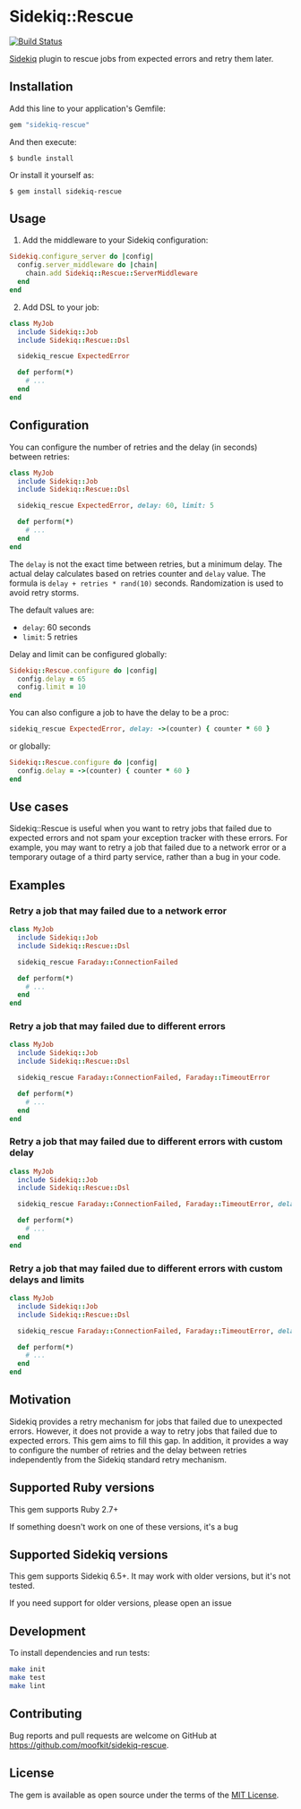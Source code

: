 # Sidekiq::Rescue

[![Build Status](https://github.com/moofkit/sidekiq-rescue/actions/workflows/main.yml/badge.svg?branch=main)](https://github.com/moofkit/sidekiq-rescue/actions/workflows/main.yml)

[Sidekiq](https://github.com/sidekiq/sidekiq) plugin to rescue jobs from expected errors and retry them later.

## Installation

Add this line to your application's Gemfile:

```ruby
gem "sidekiq-rescue"
```

And then execute:

    $ bundle install

Or install it yourself as:

    $ gem install sidekiq-rescue

## Usage

1. Add the middleware to your Sidekiq configuration:

```ruby
Sidekiq.configure_server do |config|
  config.server_middleware do |chain|
    chain.add Sidekiq::Rescue::ServerMiddleware
  end
end
```

2. Add DSL to your job:

```ruby
class MyJob
  include Sidekiq::Job
  include Sidekiq::Rescue::Dsl

  sidekiq_rescue ExpectedError

  def perform(*)
    # ...
  end
end
```

## Configuration

You can configure the number of retries and the delay (in seconds) between retries:

```ruby
class MyJob
  include Sidekiq::Job
  include Sidekiq::Rescue::Dsl

  sidekiq_rescue ExpectedError, delay: 60, limit: 5

  def perform(*)
    # ...
  end
end
```

The `delay` is not the exact time between retries, but a minimum delay. The actual delay calculates based on retries counter and `delay` value. The formula is `delay + retries * rand(10)` seconds. Randomization is used to avoid retry storms.

The default values are:
- `delay`: 60 seconds
- `limit`: 5 retries

Delay and limit can be configured globally:

```ruby
Sidekiq::Rescue.configure do |config|
  config.delay = 65
  config.limit = 10
end
```

You can also configure a job to have the delay to be a proc:

```ruby
sidekiq_rescue ExpectedError, delay: ->(counter) { counter * 60 }
```

or globally:

```ruby
Sidekiq::Rescue.configure do |config|
  config.delay = ->(counter) { counter * 60 }
end
```

## Use cases

Sidekiq::Rescue is useful when you want to retry jobs that failed due to expected errors and not spam your exception tracker with these errors. For example, you may want to retry a job that failed due to a network error or a temporary outage of a third party service, rather than a bug in your code.

## Examples

### Retry a job that may failed due to a network error

```ruby
class MyJob
  include Sidekiq::Job
  include Sidekiq::Rescue::Dsl

  sidekiq_rescue Faraday::ConnectionFailed

  def perform(*)
    # ...
  end
end
```

### Retry a job that may failed due to different errors

```ruby
class MyJob
  include Sidekiq::Job
  include Sidekiq::Rescue::Dsl

  sidekiq_rescue Faraday::ConnectionFailed, Faraday::TimeoutError

  def perform(*)
    # ...
  end
end
```

### Retry a job that may failed due to different errors with custom delay

```ruby
class MyJob
  include Sidekiq::Job
  include Sidekiq::Rescue::Dsl

  sidekiq_rescue Faraday::ConnectionFailed, Faraday::TimeoutError, delay: 60

  def perform(*)
    # ...
  end
end
```

### Retry a job that may failed due to different errors with custom delays and limits

```ruby
class MyJob
  include Sidekiq::Job
  include Sidekiq::Rescue::Dsl

  sidekiq_rescue Faraday::ConnectionFailed, Faraday::TimeoutError, delay: 60, limit: 5

  def perform(*)
    # ...
  end
end
```

## Motivation

Sidekiq provides a retry mechanism for jobs that failed due to unexpected errors. However, it does not provide a way to retry jobs that failed due to expected errors. This gem aims to fill this gap.
In addition, it provides a way to configure the number of retries and the delay between retries independently from the Sidekiq standard retry mechanism.

## Supported Ruby versions

This gem supports Ruby 2.7+

If something doesn't work on one of these versions, it's a bug

## Supported Sidekiq versions

This gem supports Sidekiq 6.5+. It may work with older versions, but it's not tested.

If you need support for older versions, please open an issue

## Development

To install dependencies and run tests:
```bash
make init
make test
make lint
```

## Contributing

Bug reports and pull requests are welcome on GitHub at https://github.com/moofkit/sidekiq-rescue.

## License

The gem is available as open source under the terms of the [MIT License](https://opensource.org/licenses/MIT).
